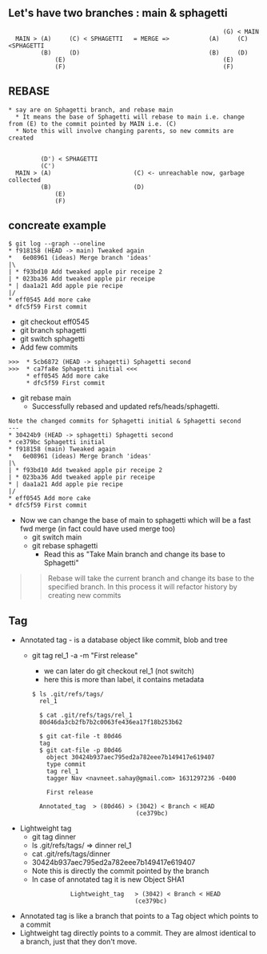 ## Let's have two branches : main & sphagetti
```
                                                            (G) < MAIN
  MAIN > (A)     (C) < SPHAGETTI   = MERGE =>           (A)     (C) <SPHAGETTI
         (B)     (D)                                    (B)     (D)
             (E)                                            (E)
             (F)                                            (F)

```
## REBASE
    * say are on Sphagetti branch, and rebase main 
      * It means the base of Sphagetti will rebase to main i.e. change from (E) to the commit pointed by MAIN i.e. (C) 
      * Note this will involve changing parents, so new commits are created
```

         (D') < SPHAGETTI
         (C')                                                 
  MAIN > (A)                       (C) <- unreachable now, garbage collected
         (B)                       (D)                                    
             (E)                                            
             (F)                                            

```
## concreate example
```
$ git log --graph --oneline
* f918158 (HEAD -> main) Tweaked again
*   6e08961 (ideas) Merge branch 'ideas'
|\
| * f93bd10 Add tweaked apple pir receipe 2
| * 023ba36 Add tweaked apple pir receipe
* | daa1a21 Add apple pie recipe
|/
* eff0545 Add more cake
* dfc5f59 First commit
```
* git checkout eff0545
* git branch sphagetti
* git switch sphagetti
* Add few commits
```
>>>  * 5cb6872 (HEAD -> sphagetti) Sphagetti second
>>>  * ca7fa8e Sphagetti initial <<<
     * eff0545 Add more cake
     * dfc5f59 First commit
```
* git rebase main
  * Successfully rebased and updated refs/heads/sphagetti.
```
Note the changed commits for Sphagetti initial & Sphagetti second
---
* 30424b9 (HEAD -> sphagetti) Sphagetti second
* ce379bc Sphagetti initial
* f918158 (main) Tweaked again
*   6e08961 (ideas) Merge branch 'ideas'
|\
| * f93bd10 Add tweaked apple pir receipe 2
| * 023ba36 Add tweaked apple pir receipe
* | daa1a21 Add apple pie recipe
|/
* eff0545 Add more cake
* dfc5f59 First commit
```

* Now we can change the base of main to sphagetti which will be a fast fwd merge (in fact could have used merge too)
  * git switch main
  * git rebase sphagetti
    * Read this as "Take Main branch and change its base to Sphagetti"
>> Rebase will take the current branch and change its base to the specified branch. In this process it will refactor history by creating new commits 

## Tag
* Annotated tag - is a database object like commit, blob and tree
  * git tag rel_1 -a -m "First release"
    * we can later do git checkout rel_1 (not switch)
    * here this is more than label, it contains metadata 
    ```
    $ ls .git/refs/tags/
      rel_1
    ```
    ```
      $ cat .git/refs/tags/rel_1
      80d46da3cb2fb7b2c0063fe436ea17f18b253b62

      $ git cat-file -t 80d46
      tag
      $ git cat-file -p 80d46
        object 30424b937aec795ed2a782eee7b149417e619407
        type commit
        tag rel_1
        tagger Nav <navneet.sahay@gmail.com> 1631297236 -0400

        First release
    ```
    
    ```
      Annotated_tag  > (80d46) > (3042) < Branch < HEAD
                                 (ce379bc)
    ```
* Lightweight tag
  * git tag dinner
  * ls .git/refs/tags/ => dinner  rel_1
  *  cat .git/refs/tags/dinner
    * 30424b937aec795ed2a782eee7b149417e619407
    * Note this is directly the commit pointed by the branch
    * In case of annotated tag it is new Object SHA1
    ```
                  Lightweight_tag   > (3042) < Branch < HEAD
                                    (ce379bc)
    ```
* Annotated tag is like a branch that points to a Tag object which points to a commit
* Lightweight tag directly points to a commit. They are almost identical to a branch, just that they don't move.
